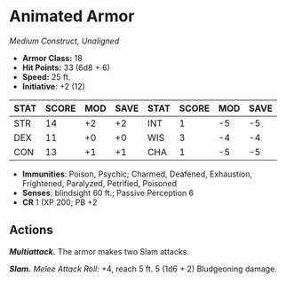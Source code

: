 # Animated Armor

*Medium Construct, Unaligned*

- **Armor Class:** 18
- **Hit Points:** 33 (6d8 + 6)
- **Speed:** 25 ft.
- **Initiative**: +2 (12)

|STAT|SCORE|MOD|SAVE|STAT|SCORE|MOD|SAVE|
| --- | --- | --- | ---- |---| --- | --- | ---- |
| STR | 14 | +2 | +2 | INT | 1 | -5 | -5 |
| DEX | 11 | +0 | +0 | WIS | 3 | -4 | -4 |
| CON | 13 | +1 | +1 | CHA | 1 | -5 | -5 |

- **Immunities**: Poison, Psychic; Charmed, Deafened, Exhaustion, Frightened, Paralyzed, Petrified, Poisoned
- **Senses**: blindsight 60 ft.; Passive Perception 6
- **CR** 1 (XP 200; PB +2

## Actions

***Multiattack.*** The armor makes two Slam attacks.

***Slam.*** *Melee Attack Roll:* +4, reach 5 ft. 5 (1d6 + 2) Bludgeoning damage.

